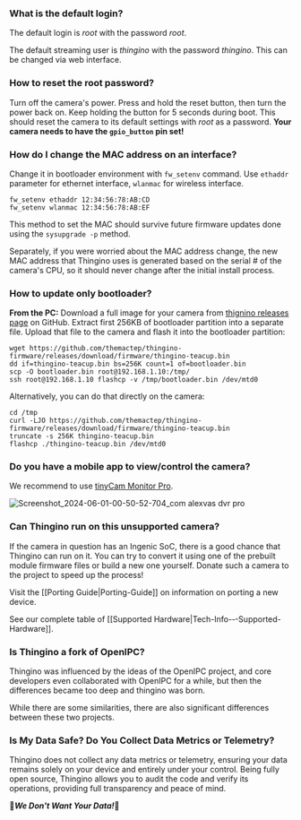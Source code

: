 ### What is the default login?

The default login is _root_ with the password _root_. 

The default streaming user is _thingino_ with the password _thingino_. This can be changed via web interface.


### How to reset the root password?

Turn off the camera's power. Press and hold the reset button, then turn the power back on. Keep holding the button for 5 seconds during boot. This should reset the camera to its default settings with _root_ as a password. **Your camera needs to have the `gpio_button` pin set!**


### How do I change the MAC address on an interface?

Change it in bootloader environment with `fw_setenv` command. Use `ethaddr` parameter for ethernet interface, `wlanmac` for wireless interface.

```
fw_setenv ethaddr 12:34:56:78:AB:CD
fw_setenv wlanmac 12:34:56:78:AB:EF
```
This method to set the MAC should survive future firmware updates done using the `sysupgrade -p` method.   

Separately, if you were worried about the MAC address change, the new MAC address that Thingino uses is generated based on the serial # of the camera's CPU, so it should never change after the initial install process.

### How to update only bootloader?

**From the PC:** Download a full image for your camera from [thignino releases page](https://github.com/themactep/thingino-firmware/releases/tag/firmware) on GitHub. Extract first 256KB of bootloader partition into a separate file. Upload that file to the camera and flash it into the bootloader partition:

```
wget https://github.com/themactep/thingino-firmware/releases/download/firmware/thingino-teacup.bin
dd if=thingino-teacup.bin bs=256K count=1 of=bootloader.bin
scp -O bootloader.bin root@192.168.1.10:/tmp/
ssh root@192.168.1.10 flashcp -v /tmp/bootloader.bin /dev/mtd0
````

Alternatively, you can do that directly on the camera:
```
cd /tmp
curl -LJO https://github.com/themactep/thingino-firmware/releases/download/firmware/thingino-teacup.bin
truncate -s 256K thingino-teacup.bin
flashcp ./thingino-teacup.bin /dev/mtd0
```


### Do you have a mobile app to view/control the camera?

We recommend to use [tinyCam Monitor Pro](https://tinycammonitor.com/).

![Screenshot_2024-06-01-00-50-52-704_com alexvas dvr pro](https://github.com/themactep/thingino-firmware/assets/37488/58b1a981-31b8-499a-b416-a7f885d947a3)


### Can Thingino run on this unsupported camera?

If the camera in question has an Ingenic SoC, there is a good chance that Thingino can run on it.
You can try to convert it using one of the prebuilt module firmware files or build a new one yourself.
Donate such a camera to the project to speed up the process!  

Visit the [[Porting Guide|Porting-Guide]] on information on porting a new device.

See our complete table of [[Supported Hardware|Tech-Info-‐-Supported-Hardware]].


### Is Thingino a fork of OpenIPC?

Thingino was influenced by the ideas of the OpenIPC project, and core developers even collaborated
with OpenIPC for a while, but then the differences became too deep and thingino was born.

While there are some similarities, there are also significant differences between these two projects.


### Is My Data Safe? Do You Collect Data Metrics or Telemetry?

Thingino does not collect any data metrics or telemetry, ensuring your data remains solely on your device and entirely under your control. Being fully open source, Thingino allows you to audit the code and verify its operations, providing full transparency and peace of mind.  

:no_entry_sign:**_We Don't Want Your Data!_**:no_entry_sign:
